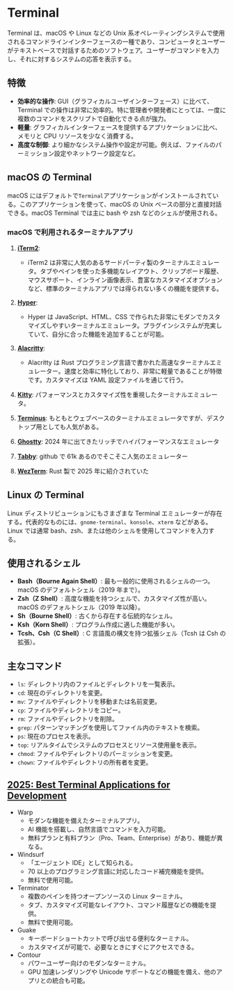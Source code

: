 # Terminal

Terminal は、macOS や Linux などの Unix 系オペレーティングシステムで使用されるコマンドラインインターフェースの一種であり、コンピュータとユーザーがテキストベースで対話するためのソフトウェア。ユーザーがコマンドを入力し、それに対するシステムの応答を表示する。

## 特徴

- **効率的な操作**: GUI（グラフィカルユーザインターフェース）に比べて、Terminal での操作は非常に効率的。特に管理者や開発者にとっては、一度に複数のコマンドをスクリプトで自動化できる点が強力。
- **軽量**: グラフィカルインターフェースを提供するアプリケーションに比べ、メモリと CPU リソースを少なく消費する。
- **高度な制御**: より細かなシステム操作や設定が可能。例えば、ファイルのパーミッション設定やネットワーク設定など。

## macOS の Terminal

macOS にはデフォルトで`Terminal`アプリケーションがインストールされている。このアプリケーションを使って、macOS の Unix ベースの部分と直接対話できる。macOS Terminal では主に bash や zsh などのシェルが使用される。

### macOS で利用されるターミナルアプリ

1. **[iTerm2](https://iterm2.com/)**:

   - iTerm2 は非常に人気のあるサードパーティ製のターミナルエミュレータ。タブやペインを使った多機能なレイアウト、クリップボード履歴、マウスサポート、インライン画像表示、豊富なカスタマイズオプションなど、標準のターミナルアプリでは得られない多くの機能を提供する。

2. **[Hyper](https://hyper.is/)**:

   - Hyper は JavaScript、HTML、CSS で作られた非常にモダンでカスタマイズしやすいターミナルエミュレータ。プラグインシステムが充実していて、自分に合った機能を追加することが可能。

3. **[Alacritty](https://github.com/alacritty/alacritty)**:

   - Alacritty は Rust プログラミング言語で書かれた高速なターミナルエミュレーター。速度と効率に特化しており、非常に軽量であることが特徴です。カスタマイズは YAML 設定ファイルを通じて行う。

4. **[Kitty](https://sw.kovidgoyal.net/kitty/)**: パフォーマンスとカスタマイズ性を重視したターミナルエミュレータ。
5. **[Terminus](https://termius.com/)**: もともとウェブベースのターミナルエミュレータですが、デスクトップ用としても人気がある。
6. **[Ghostty](https://ghostty.org/)**: 2024 年に出てきたリッチでハイパフォーマンスなエミュレータ
7. **[Tabby](https://tabby.sh/)**: github で 61k あるのでそこそこ人気のエミュレーター
8. **[WezTerm](https://wezfurlong.org/wezterm/)**: Rust 製で 2025 年に紹介されていた

## Linux の Terminal

Linux ディストリビューションにもさまざまな Terminal エミュレーターが存在する。代表的なものには、`gnome-terminal`、`konsole`、`xterm` などがある。Linux では通常 bash、zsh、または他のシェルを使用してコマンドを入力する。

## 使用されるシェル

- **Bash（Bourne Again Shell）**: 最も一般的に使用されるシェルの一つ。macOS のデフォルトシェル（2019 年まで）。
- **Zsh（Z Shell）**: 高度な機能を持つシェルで、カスタマイズ性が高い。macOS のデフォルトシェル（2019 年以降）。
- **Sh（Bourne Shell）**: 古くから存在する伝統的なシェル。
- **Ksh（Korn Shell）**: プログラム作成に適した機能が多い。
- **Tcsh、Csh（C Shell）**: C 言語風の構文を持つ拡張シェル（Tcsh は Csh の拡張）。

## 主なコマンド

- `ls`: ディレクトリ内のファイルとディレクトリを一覧表示。
- `cd`: 現在のディレクトリを変更。
- `mv`: ファイルやディレクトリを移動または名前変更。
- `cp`: ファイルやディレクトリをコピー。
- `rm`: ファイルやディレクトリを削除。
- `grep`: パターンマッチングを使用してファイル内のテキストを検索。
- `ps`: 現在のプロセスを表示。
- `top`: リアルタイムでシステムのプロセスとリソース使用量を表示。
- `chmod`: ファイルやディレクトリのパーミッションを変更。
- `chown`: ファイルやディレクトリの所有者を変更。

## [2025: Best Terminal Applications for Development](https://thenewstack.io/best-terminal-applications-for-development/)

- Warp
  - モダンな機能を備えたターミナルアプリ。
  - AI 機能を搭載し、自然言語でコマンドを入力可能。
  - 無料プランと有料プラン（Pro、Team、Enterprise）があり、機能が異なる。
- Windsurf
  - 「エージェント IDE」として知られる。
  - 70 以上のプログラミング言語に対応したコード補完機能を提供。
  - 無料で使用可能。
- Terminator
  - 複数のペインを持つオープンソースの Linux ターミナル。
  - タブ、カスタマイズ可能なレイアウト、コマンド履歴などの機能を提供。
  - 無料で使用可能。
- Guake
  - キーボードショートカットで呼び出せる便利なターミナル。
  - カスタマイズが可能で、必要なときにすぐにアクセスできる。
- Contour
  - パワーユーザー向けのモダンなターミナル。
  - GPU 加速レンダリングや Unicode サポートなどの機能を備え、他のアプリとの統合も可能。
